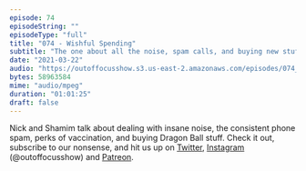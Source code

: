 ```yaml
---
episode: 74
episodeString: ""
episodeType: "full"
title: "074 - Wishful Spending"
subtitle: "The one about all the noise, spam calls, and buying new stuff." 
date: "2021-03-22"
audio: "https://outoffocusshow.s3.us-east-2.amazonaws.com/episodes/074_Wishful-Spending.mp3"
bytes: 58963584
mime: "audio/mpeg"
duration: "01:01:25"
draft: false
---
```


Nick and Shamim talk about dealing with insane noise, the consistent phone spam, perks of vaccination, and buying Dragon Ball stuff. 
Check it out, subscribe to our nonsense, and hit us up on [Twitter][twit], [Instagram][insta] (\@outoffocusshow) and [Patreon][patreon].

[twit]: https://twitter.com/outoffocusshow
[insta]: https://instagram.com/outoffocusshow
[patreon]: https://www.patreon.com/outoffocusshow
